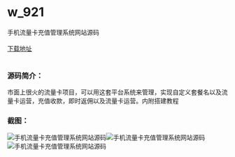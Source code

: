 # w_921
手机流量卡充值管理系统网站源码
<br/></br>
[下载地址](https://www.uuid2.com/921.html "下载地址")
<br/></br>
<h3>源码简介：</h3>
<p>市面上很火的流量卡项目，可以用这套平台系统来管理，实现自定义套餐名以及流量卡运营，充值收款，即时返佣以及流量卡运营。内附搭建教程<p>
<h3>截图：</h3>
<img src="https://www.uuid2.com/wp-content/uploads/img/202105/b049245708.jpg" alt="手机流量卡充值管理系统网站源码"><img src="https://www.uuid2.com/wp-content/uploads/img/202105/b049245617.jpg" alt="手机流量卡充值管理系统网站源码"><img src="https://www.uuid2.com/wp-content/uploads/img/202105/7f51c69833.jpg" alt="手机流量卡充值管理系统网站源码">
